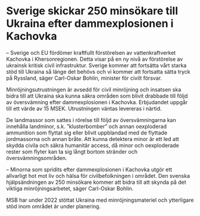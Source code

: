 # Sverige skickar 250 minsökare till Ukraina efter dammexplosionen i Kachovka

– Sverige och EU fördömer kraftfullt förstörelsen av vattenkraftverket Kachovka i Khersonregionen. Detta visar på en ny nivå av förstörelse av ukrainsk kritisk civil infrastruktur. Sverige kommer att fortsätta vårt starka stöd till Ukraina så länge det behövs och vi kommer att fortsatta sätta tryck på Ryssland, säger Carl\-Oskar Bohlin, minister för civilt försvar.

Minröjningsutrustningen är avsedd för civil minröjning och insatsen ska bidra till att Ukraina ska kunna säkra områden som blivit drabbade till följd av översvämning efter dammexplosionen i Kachovka. Erbjudandet uppgår till ett värde av 15 MSEK. Utrustningen väntas levereras i närtid.

De landmassor som sattes i rörelse till följd av översvämningarna kan innehålla landminor, s.k. ”klusterbomber” och annan oexploderad ammunition som flyttat sig eller blivit uppblandad med de flyttade jordmassorna och annan bråte. Att kunna detektera minor är ett led att skydda civila och säkra humanitär access, då minor och oexploderade rester som flyter kan ta sig långt bortom stränder och översvämningsområden.

– Minorna som spridits efter dammexplosionen i Kachovka utgör ett allvarligt hot mot liv och hälsa för civilbefolkningen i området. Den svenska hjälpsändningen av 250 minsökare kommer att bidra till att skynda på det viktiga minröjningsarbetet, säger Carl\-Oskar Bohlin.

MSB har under 2022 stöttat Ukraina med minröjningsmateriel och ytterligare stöd inom området är under planering.

